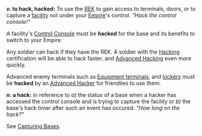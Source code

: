 **_v._ to hack, hacked:** To use the [REK](../weapons/Remote_Electronics_Kit.md)
to gain access to terminals, doors, or to capture a
[facility](../locations/Facilities.md) not under your [Empire](Empire.md)'s
control. _"Hack the control console!"_

A facility's [Control Console](../locations/Control_Console.md) must be
**hacked** for the base and its benefits to switch to your Empire.

Any soldier can hack if they have the REK. A soldier with the
[Hacking](<../certifications/Hacking_(Certification).md>) certification will be
able to hack faster, and
[Advanced Hacking](../certifications/Advanced_Hacking.md) even more quickly.

Advanced enemy terminals such as
[Equipment terminals](../items/Equipment_Terminal.md), and
[lockers](../items/Lockers.md) must be **hacked** by an
[Advanced Hacker](../certifications/Advanced_Hacking.md) for friendlies to use
them.

**_n._ a hack:** In reference to _a)_ the status of a base when a hacker has
accessed the control console and is trying to capture the facility or _b)_ the
base's hack timer after such an event has occured. _"How long on the hack?"_

See [Capturing Bases](../etc/Capturing_Bases.md).
